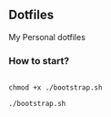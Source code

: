 ## Dotfiles

My Personal dotfiles

### How to start?

```

chmod +x ./bootstrap.sh

./bootstrap.sh

```
